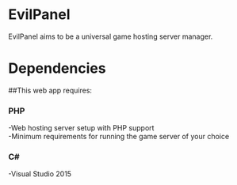 # EvilPanel
EvilPanel aims to be a universal game hosting server manager.

# Dependencies
##This web app requires:
### PHP
-Web hosting server setup with PHP support <br />
-Minimum requirements for running the game server of your choice

### C#
-Visual Studio 2015
